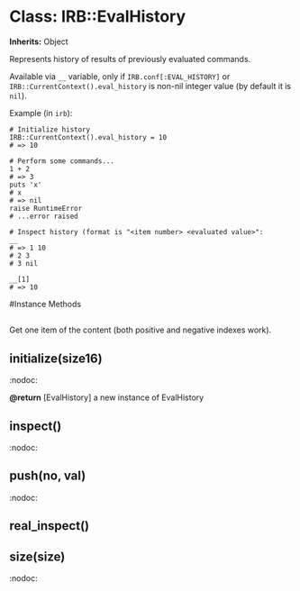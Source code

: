 # Class: IRB::EvalHistory
**Inherits:** Object
    

Represents history of results of previously evaluated commands.

Available via `__` variable, only if `IRB.conf[:EVAL_HISTORY]` or
`IRB::CurrentContext().eval_history` is non-nil integer value (by default it
is `nil`).

Example (in `irb`):

    # Initialize history
    IRB::CurrentContext().eval_history = 10
    # => 10

    # Perform some commands...
    1 + 2
    # => 3
    puts 'x'
    # x
    # => nil
    raise RuntimeError
    # ...error raised

    # Inspect history (format is "<item number> <evaluated value>":
    __
    # => 1 10
    # 2 3
    # 3 nil

    __[1]
    # => 10



#Instance Methods
## [](idx) [](#method-i-[])
Get one item of the content (both positive and negative indexes work).

## initialize(size16) [](#method-i-initialize)
:nodoc:

**@return** [EvalHistory] a new instance of EvalHistory

## inspect() [](#method-i-inspect)
:nodoc:

## push(no, val) [](#method-i-push)
:nodoc:

## real_inspect() [](#method-i-real_inspect)

## size(size) [](#method-i-size)
:nodoc:


